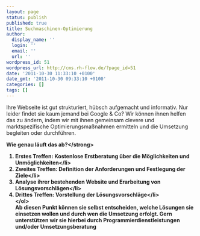 ```yaml
---
layout: page
status: publish
published: true
title: Suchmaschinen-Optimierung
author:
  display_name: ''
  login: ''
  email: ''
  url: ''
wordpress_id: 51
wordpress_url: http://cms.rh-flow.de/?page_id=51
date: '2011-10-30 11:33:10 +0100'
date_gmt: '2011-10-30 09:33:10 +0100'
categories: []
tags: []
---
```

<p>Ihre Webseite ist gut strukturiert, h&uuml;bsch aufgemacht und informativ. Nur leider findet sie kaum jemand bei Google &amp; Co? Wir k&ouml;nnen ihnen helfen das zu &auml;ndern, indem wir mit ihnen gemeinsam clevere und marktspezifische Optimierungsma&szlig;nahmen ermitteln und die Umsetzung begleiten oder durchf&uuml;hren.</p>
<p><strong>Wie genau l&auml;uft das ab?<&#47;strong></p>
<ol>
<li>Erstes Treffen: Kostenlose Erstberatung &uuml;ber die M&ouml;glichkeiten und Unm&ouml;glichkeiten<&#47;li>
<li>Zweites Treffen: Definition der Anforderungen und Festlegung der Ziele<&#47;li>
<li>Analyse ihrer bestehenden Website und Erarbeitung von L&ouml;sungsvorschl&auml;gen<&#47;li>
<li>Drittes Treffen: Vorstellung der L&ouml;sungsvorschl&auml;ge<&#47;li><br />
<&#47;ol><br />
Ab diesen Punkt k&ouml;nnen sie selbst entscheiden, welche L&ouml;sungen sie einsetzen wollen und durch wen die Umsetzung erfolgt. Gern unterst&uuml;tzen wir sie hierbei durch Programmierdienstleistungen und&#47;oder Umsetzungsberatung</p>
